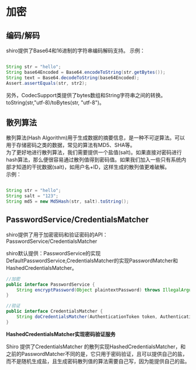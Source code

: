# 加密

## 编码/解码

shiro提供了Base64和16进制的字符串编码解码支持。
示例：
```java

String str = "hello";
String base64Encoded = Base64.encodeToString(str.getBytes());
String text = Base64.decodeToString(base64Encoded);
Assert.assertEquals(str, str2);

```

另外，CodecSupport类提供了bytes数组和String字符串之间的转换。toString(str,"utf-8)/toBytes(str, "utf-8")。

## 散列算法

散列算法(Hash Algorithm)用于生成数据的摘要信息，是一种不可逆算法。可以用于存储密码之类的数据，常见的算法有MD5、SHA等。  
为了更好地进行散列算法，我们需要提供一个盐值(salt)。如果直接对密码进行hash算法，那么便很容易通过散列值得到密码值。如果我们加入一些只有系统内部才知道的干扰数据(salt)，如用户名+ID，这样生成的散列值更难破解。  
示例：  
```java

String str = "hello";
String salt = "123";
String md5 = new Md5Hash(str, salt).toString();

```

## PasswordService/CredentialsMatcher

shiro提供了用于加密密码和验证密码的API：PasswordService/CredentialsMatcher  

shiro默认提供：PasswordService的实现DefaultPasswordService,CredentialsMatcher的实现PasswordMatcher和HashedCredentialsMatcher。

```java
//加密
public interface PasswordService {
	String encryptPassword(Object plaintextPassword) throws IllegalArgumentException;
}
```

```java
//验证
public interface CredentialsMatcher {
	String doCredentialsMatcher(AuthenticationToken token, AuthenticationInfo info);
}
```
**HashedCredentialsMatcher实现密码验证服务**  

Shiro 提供了CredentialsMatcher 的散列实现HashedCredentialsMatcher，和之前的PasswordMatcher不同的是，它只用于密码验证，且可以提供自己的盐，而不是随机生成盐，且生成密码散列值的算法需要自己写，因为能提供自己的盐。
